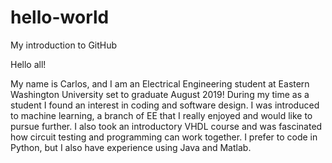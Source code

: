 # hello-world
My introduction to GitHub

Hello all!

My name is Carlos, and I am an Electrical Engineering student at Eastern Washington University set to graduate August 2019!
During my time as a student I found an interest in coding and software design. I was introduced to machine learning, a branch
of EE that I really enjoyed and would like to pursue further. I also took an introductory VHDL course and was fascinated how 
circuit testing and programming can work together. I prefer to code in Python, but I also have experience using Java and Matlab.
